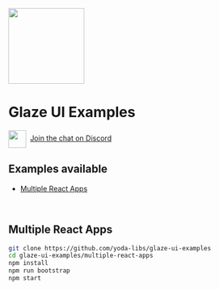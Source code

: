<img src="https://i.imgur.com/IKLECXW.jpg" width="150"></img>
# Glaze UI Examples

<img src="https://www.freepnglogos.com/uploads/discord-logo-png/discord-logo-logodownload-download-logotipos-1.png" width="35" style="vertical-align:middle" />&nbsp;&nbsp;[Join the chat on Discord](https://discord.gg/hB6ketWMrz)

## Examples available
* [Multiple React Apps](#multiple-react-apps)

<br />

## Multiple React Apps
```bash
git clone https://github.com/yoda-libs/glaze-ui-examples
cd glaze-ui-examples/multiple-react-apps
npm install
npm run bootstrap
npm start
```